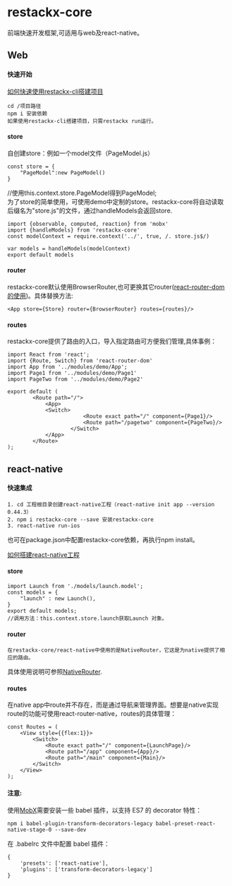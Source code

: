 # restackx-core

前端快速开发框架,可适用与web及react-native。

## Web
#### 快速开始

[如何快速使用restackx-cli搭建项目](https://github.com/PepperYan/restackx-cli)

```
cd /项目路径
npm i 安装依赖
如果使用restackx-cli搭建项目，只需restackx run运行。
``` 
#### store
自创建store：例如一个model文件（PageModel.js）
	
	const store = {
		"PageModel":new PageModel()
	}
//使用this.context.store.PageModel得到PageModel;	
为了store的简单使用，可使用demo中定制的store。restackx-core将自动读取后缀名为"store.js"的文件，通过handleModels会返回store.

	import {observable, computed, reaction} from 'mobx'
	import {handleModels} from 'restackx-core'
	const modelContext = require.context('../', true, /. store.js$/)
	
	var models = handleModels(modelContext)
	export default models

		
  			
#### router
restackx-core默认使用BrowserRouter,也可更换其它router([react-router-dom的使用](https://reacttraining.com/react-router/web/api/BrowserRouter))。具体替换方法:

	<App store={Store} router={BrowserRouter} routes={routes}/>
	
#### routes
restackx-core提供了路由的入口，导入指定路由可方便我们管理,具体事例：

	import React from 'react';
	import {Route, Switch} from 'react-router-dom'
	import App from '../modules/demo/App';
	import Page1 from '../modules/demo/Page1'
	import PageTwo from '../modules/demo/Page2'

	export default (
    		<Route path="/">
        		<App>
				<Switch>
                			<Route exact path="/" component={Page1}/>
                			<Route path="/pagetwo" component={PageTwo}/>
            			</Switch>
        		</App>
    		</Route>
	);



## react-native

#### 快速集成

	1. cd 工程根目录创建react-native工程（react-native init app --version 0.44.3）
	2. npm i restackx-core --save 安装restackx-core
	3. react-native run-ios
 也可在package.json中配置restackx-core依赖，再执行npm install。

[如何搭建react-native工程](https://facebook.github.io/react-native/docs/getting-started.html)

#### store

	import Launch from './models/launch.model';
	const models = {
		"launch" : new Launch(),
	}
	export default models;
	//调用方法：this.context.store.launch获取Launch 对象。
	
	
#### router
	在restackx-core/react-native中使用的是NativeRouter，它这是为native提供了相应的路由。
具体使用说明可参照[NativeRouter](https://reacttraining.com/react-router/native/api/NativeRouter).

#### routes
在native app中route并不存在，而是通过导航来管理界面。想要是native实现route的功能可使用react-router-native，routes的具体管理：
	
	const Routes = (
    	<View style={{flex:1}}>
       		<Switch>
          		<Route exact path="/" component={LaunchPage}/>
          		<Route path="/app" component={App}/>
          		<Route path="/main" component={Main}/>
       		</Switch>
    	</View>
	);


#### 注意:
使用[MobX](https://mobx.js.org/)需要安装一些 babel 插件，以支持 ES7 的 decorator 特性：

	npm i babel-plugin-transform-decorators-legacy babel-preset-react-native-stage-0 --save-dev

在 .babelrc 文件中配置 babel 插件：

				
	{
 		'presets': ['react-native'],
 		'plugins': ['transform-decorators-legacy']
	}

